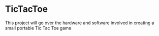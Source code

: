 # TicTacToe

This project will go over the hardware and software involved in creating a small portable Tic Tac Toe game
